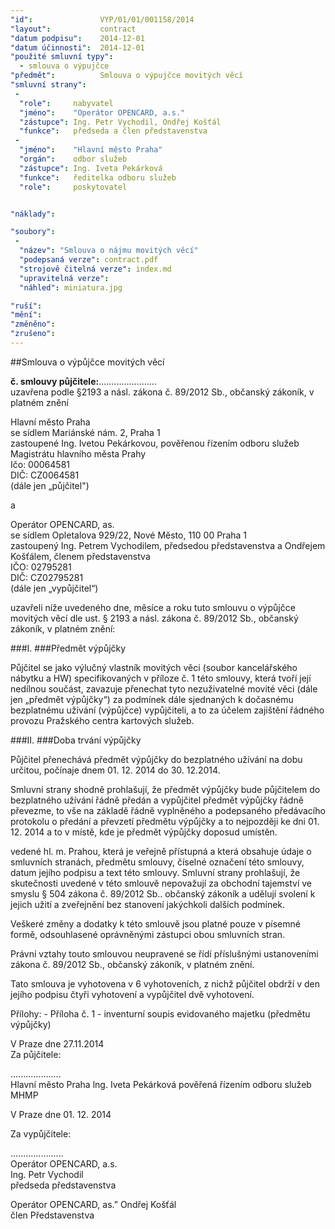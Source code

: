 ```yaml
---
"id":               VYP/01/01/001158/2014
"layout":           contract
"datum podpisu":    2014-12-01
"datum účinnosti":  2014-12-01
"použité smluvní typy":
  - smlouva o výpujčce
"předmět":          Smlouva o výpujčce movitých věcí
"smluvní strany":
 -   
  "role":     nabyvatel
  "jméno":    "Operátor OPENCARD, a.s."
  "zástupce": Ing. Petr Vychodil, Ondřej Košťál
  "funkce":   předseda a člen představenstva
 -   
  "jméno":    "Hlavní město Praha"
  "orgán":    odbor služeb
  "zástupce": Ing. Iveta Pekárková
  "funkce":   ředitelka odboru služeb
  "role":     poskytovatel


"náklady": 

"soubory":
 - 
  "název": "Smlouva o nájmu movitých věcí"
  "podepsaná verze": contract.pdf
  "strojově čitelná verze": index.md
  "upravitelná verze": 
  "náhled": miniatura.jpg

"ruší": 
"mění":
"změněno": 
"zrušeno":
---
```


##Smlouva o výpůjčce movitých věcí

**č. smlouvy půjčitele:**.......................  
uzavřena podle §2193 a násl. zákona č. 89/2012 Sb., občanský zákoník, v platném znění

Hlavní město Praha  
se sídlem Mariánské nám. 2, Praha 1  
zastoupené Ing. Ivetou Pekárkovou, pověřenou řízením odboru služeb Magistrátu hlavního města Prahy  
Ičo: 00064581  
DIČ: CZ0064581  
(dále jen „půjčitel")

a

Operátor OPENCARD, as.  
se sídlem Opletalova 929/22, Nové Město, 110 00 Praha 1  
zastoupený Ing. Petrem Vychodilem, předsedou představenstva a Ondřejem Košťálem, členem
představenstva  
IČO: 02795281  
DIČ: CZ02795281  
(dále jen „vypůjčitel“)

uzavřeli níže uvedeného dne, měsíce a roku tuto smlouvu o výpůjčce movitých věcí dle ust. § 2193 a násl. zákona č. 89/2012 Sb., občanský zákoník, v platném znění:

###I.
###Předmět výpůjčky

Půjčitel se jako výlučný vlastník movitých věci (soubor kancelářského nábytku a HW) specifikovaných
v příloze č. 1 této smlouvy, která tvoří její nedílnou součást, zavazuje přenechat tyto nezuživatelné movité
věci (dále jen „předmět výpůjčky“) za podmínek dále sjednaných k dočasnému bezplatnému užívání
(výpůjčce) vypůjčiteli, a to za účelem zajištění řádného provozu Pražského centra kartových služeb.

###II.
###Doba trvání výpůjčky

Půjčitel přenechává předmět výpůjčky do bezplatného užívání na dobu určitou, počínaje dnem 01. 12. 2014
do 30. 12.2014.

Smluvní strany shodně prohlašují, že předmět výpůjčky bude půjčitelem do bezplatného užívání řádně
předán a vypůjčitel předmět výpůjčky řádně převezme, to vše na základě řádně vyplněného a podepsaného
předávacího protokolu o předání a převzetí předmětu výpůjčky a to nejpozději ke dni 01. 12. 2014 a to v
místě, kde je předmět výpůjčky doposud umístěn.


vedené hl. m. Prahou, která je veřejně přístupná a která obsahuje údaje o smluvních stranách, předmětu
smlouvy, číselné označení této smlouvy, datum jejího podpisu a text této smlouvy. Smluvní strany
prohlašují, že skutečnosti uvedené v této smlouvě nepovažují za obchodní tajemství ve smyslu § 504
zákona č. 89/2012 Sb.. občanský zákoník a udělují svolení k jejich užití a zveřejnění bez stanovení
jakýchkoli dalších podmínek.

Veškeré změny a dodatky k této smlouvě jsou platné pouze v písemné formě, odsouhlasené oprávněnými
zástupci obou smluvních stran.

Právní vztahy touto smlouvou neupravené se řídí příslušnými ustanoveními zákona č. 89/2012 Sb.,
občanský zákoník, v platném znění.

Tato smlouva je vyhotovena v 6 vyhotoveních, z nichž půjčitel obdrží v den jejího podpisu čtyři vyhotovení a
vypůjčitel dvě vyhotovení.

Přílohy: - Příloha č. 1 - inventurní soupis evidovaného majetku (předmětu výpůjčky)

V Praze dne 27.11.2014   
Za půjčitele:

....................  
Hlavní město Praha
lng. Iveta Pekárková
pověřená řízením odboru služeb MHMP

V Praze dne 01. 12. 2014

Za vypůjčitele:

.....................  
Operátor OPENCARD, a.s.  
Ing. Petr Vychodil  
předseda představenstva

Operátor OPENCARD, as.”
Ondřej Košťál  
člen Představenstva
